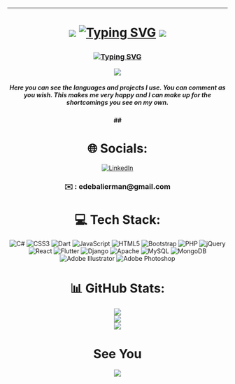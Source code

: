 <div align="center">

<hr>

<h1> 
 
 
<img src="https://patika-prod.s3.eu-central-1.amazonaws.com/staticFiles/cool-doge.gif"> [![Typing SVG](https://readme-typing-svg.demolab.com?font=Fira+Code&pause=1000&color=F7BE0F&width=435&lines=Hi+guys+me+Edebali+Erman)](https://git.io/typing-svg) <img src="https://patika-prod.s3.eu-central-1.amazonaws.com/staticFiles/cool-doge.gif">

  </h1>
<h3>
 
 [![Typing SVG](https://readme-typing-svg.demolab.com?font=Fira+Code&pause=1000&color=56aad1&width=435&lines=WELLCOME+TO+GUYS)](https://git.io/typing-svg)
 
 </h3>
 <img src="https://media.giphy.com/media/SUlfJOJLzrlcc/giphy.gif"/>
<h5>
  Here you can see the languages ​​and projects I use. 
  You can comment as you wish.
  This makes me very happy and 
  I can make up for the shortcomings you see on my own.
<h5>
  ## <h1> 🌐 Socials: </h1>
  
[![LinkedIn](https://img.shields.io/badge/LinkedIn-%230077B5.svg?logo=linkedin&logoColor=white)](https://linkedin.com/in/https://www.linkedin.com/in/edebali-erman-a38821239/) 

<h3>✉️ : edebalierman@gmail.com </h3>



# 💻 Tech Stack:
![C#](https://img.shields.io/badge/c%23-%23239120.svg?style=for-the-badge&logo=c-sharp&logoColor=white) ![CSS3](https://img.shields.io/badge/css3-%231572B6.svg?style=for-the-badge&logo=css3&logoColor=white) ![Dart](https://img.shields.io/badge/dart-%230175C2.svg?style=for-the-badge&logo=dart&logoColor=white) ![JavaScript](https://img.shields.io/badge/javascript-%23323330.svg?style=for-the-badge&logo=javascript&logoColor=%23F7DF1E) ![HTML5](https://img.shields.io/badge/html5-%23E34F26.svg?style=for-the-badge&logo=html5&logoColor=white) ![Bootstrap](https://img.shields.io/badge/bootstrap-%23563D7C.svg?style=for-the-badge&logo=bootstrap&logoColor=white) ![PHP](https://img.shields.io/badge/php-%23777BB4.svg?style=for-the-badge&logo=php&logoColor=white) ![jQuery](https://img.shields.io/badge/jquery-%230769AD.svg?style=for-the-badge&logo=jquery&logoColor=white) ![React](https://img.shields.io/badge/react-%2320232a.svg?style=for-the-badge&logo=react&logoColor=%2361DAFB) ![Flutter](https://img.shields.io/badge/Flutter-%2302569B.svg?style=for-the-badge&logo=Flutter&logoColor=white) ![Django](https://img.shields.io/badge/django-%23092E20.svg?style=for-the-badge&logo=django&logoColor=white) ![Apache](https://img.shields.io/badge/apache-%23D42029.svg?style=for-the-badge&logo=apache&logoColor=white) ![MySQL](https://img.shields.io/badge/mysql-%2300f.svg?style=for-the-badge&logo=mysql&logoColor=white) ![MongoDB](https://img.shields.io/badge/MongoDB-%234ea94b.svg?style=for-the-badge&logo=mongodb&logoColor=white) ![Adobe Illustrator](https://img.shields.io/badge/adobeillustrator-%23FF9A00.svg?style=for-the-badge&logo=adobeillustrator&logoColor=white) ![Adobe Photoshop](https://img.shields.io/badge/adobephotoshop-%2331A8FF.svg?style=for-the-badge&logo=adobephotoshop&logoColor=white)
# 📊 GitHub Stats:
![](https://github-readme-stats.vercel.app/api?username=EdebaliErman&theme=dark&hide_border=false&include_all_commits=false&count_private=false)<br/>
![](https://github-readme-streak-stats.herokuapp.com/?user=EdebaliErman&theme=dark&hide_border=false)<br/>
![](https://github-readme-stats.vercel.app/api/top-langs/?username=EdebaliErman&theme=dark&hide_border=false&include_all_commits=false&count_private=false&layout=compact)

<h1>See You</h1>                                                                                                      
 <img src="https://media.giphy.com/media/GyKZSutfyIXsI/giphy.gif"/>

 </div>
